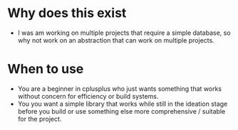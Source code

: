 # Why does this exist <br>
- I was am working on multiple projects that require a simple database, so why not work on an abstraction that can work on multiple projects. <br>

# When to use <br>
- You are a beginner in cplusplus who just wants something that works without concern for efficiency or build systems. <br>
- You you want a simple library that works while still in the ideation stage before you build or use something else more comprehensive / suitable for the project. <br>
